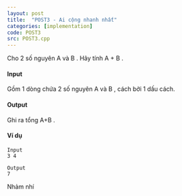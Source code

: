 ```yaml
---
layout: post
title:  "POST3 - Ai cộng nhanh nhất"
categories: [implementation]
code: POST3
src: POST3.cpp
---
```




Cho 2 số nguyên A và B . Hãy tính A + B .

#### Input

Gồm 1 dòng chứa 2 số nguyên A và B , cách bởi 1 dấu cách.

#### Output

Ghi ra tổng A+B .

#### Ví dụ

```
Input
3 4

Output
7
```

<!--more-->

Nhảm nhí
